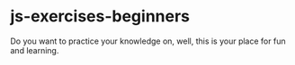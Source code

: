 # js-exercises-beginners
Do you want to practice your knowledge on, well, this is your place for fun and learning.
